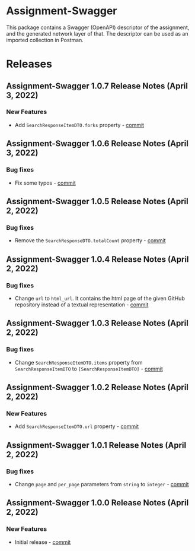 # Assignment-Swagger

This package contains a Swagger (OpenAPI) descriptor of the assignment, and the generated network layer of that. The descriptor can be used as an imported collection in Postman.

# Releases

## Assignment-Swagger 1.0.7 Release Notes (April 3, 2022)

### New Features
* Add `SearchResponseItemDTO.forks` property - [commit](https://github.com/stateman92/GH_Assignment_Swagger/commit/e7889a1181cba9ef68a23fbdec0f6baf6860550a)

## Assignment-Swagger 1.0.6 Release Notes (April 3, 2022)

### Bug fixes
* Fix some typos - [commit](https://github.com/stateman92/GH_Assignment_Swagger/commit/cc14da8516895cfc29935d437d0b28812cdfe146)

## Assignment-Swagger 1.0.5 Release Notes (April 2, 2022)

### Bug fixes
* Remove the `SearchResponseDTO.totalCount` property - [commit](https://github.com/stateman92/GH_Assignment_Swagger/commit/b33c567c12afb89c1efc052f7cd01b9b288544e1)

## Assignment-Swagger 1.0.4 Release Notes (April 2, 2022)

### Bug fixes
* Change `url` to `html_url`. It contains the html page of the given GitHub repository instead of a textual representation - [commit](https://github.com/stateman92/GH_Assignment_Swagger/commit/688d0ca4bc1e0c4c835b4e5ac03007f615ce473f)

## Assignment-Swagger 1.0.3 Release Notes (April 2, 2022)

### Bug fixes
* Change `SearchResponseItemDTO.items` property from `SearchResponseItemDTO` to `[SearchResponseItemDTO]` - [commit](https://github.com/stateman92/GH_Assignment_Swagger/commit/aac619534dd953820fc834e0dd5bfef9afb1c31d)

## Assignment-Swagger 1.0.2 Release Notes (April 2, 2022)

### New Features
* Add `SearchResponseItemDTO.url` property - [commit](https://github.com/stateman92/GH_Assignment_Swagger/commit/0e144777351f649ece0b976696d7d0248134dce1)

## Assignment-Swagger 1.0.1 Release Notes (April 2, 2022)

### Bug fixes
* Change `page` and `per_page` parameters from `string` to `integer` - [commit](https://github.com/stateman92/GH_Assignment_Swagger/commit/a5bd179f1c813812f3c6d6e3fa5766ac58367b51)

## Assignment-Swagger 1.0.0 Release Notes (April 2, 2022)

### New Features
* Initial release - [commit](https://github.com/stateman92/GH_Assignment_Swagger/commit/bc180de793f2d87114e340d569836f8968568de8)

